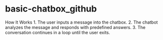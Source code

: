 # basic-chatbox_github
How It Works     1. The user inputs a message into the chatbox.    2. The chatbot analyzes the message and responds with predefined answers.    3. The conversation continues in a loop until the user exits.
